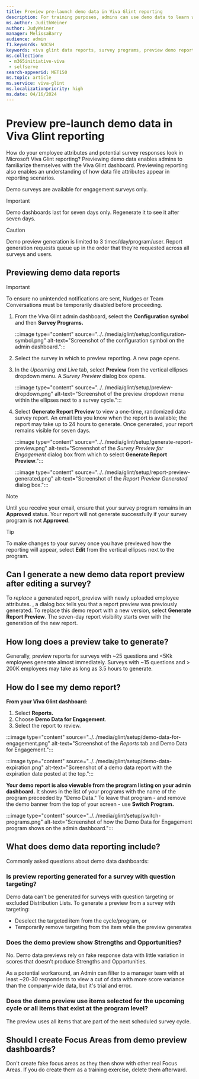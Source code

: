 ```yaml
---
title: Preview pre-launch demo data in Viva Glint reporting
description: For training purposes, admins can use demo data to learn what reporting will look like when a survey is closed and actual reporting is released.
ms.author: JudithWeiner
author: JudyWeiner
manager: MelissaBarry
audience: admin
f1.keywords: NOCSH
keywords: viva glint data reports, survey programs, preview demo reports, question targeting, reporting preview window
ms.collection: 
 - m365initiative-viva
 - selfserve
search-appverid: MET150
ms.topic: article
ms.service: viva-glint
ms.localizationpriority: high
ms.date: 04/16/2024
---
```


# Preview pre-launch demo data in Viva Glint reporting

How do your employee attributes and potential survey responses look in Microsoft Viva Glint reporting? Previewing demo data enables admins to familiarize themselves with the Viva Glint dashboard. Previewing reporting also enables an understanding of how data file attributes appear in reporting scenarios. 

Demo surveys are available for engagement surveys only.

>[!IMPORTANT]
>Demo dashboards last for seven days only. Regenerate it to see it after seven days.

>[!CAUTION]
> Demo preview generation is limited to 3 times/day/program/user. Report generation requests queue up in the order that they’re requested across all surveys and users.

## Previewing demo data reports

>[!IMPORTANT]
> To ensure no unintended notifications are sent, Nudges or Team Conversations must be temporarily disabled before proceeding.

1. From the Viva Glint admin dashboard, select the **Configuration symbol** and then **Survey Programs.**

   :::image type="content" source="../../media/glint/setup/configuration-symbol.png" alt-text="Screenshot of the configuration symbol on the admin dashboard.":::
   
2. Select the survey in which to preview reporting. A new page opens.

3. In the *Upcoming and Live* tab, select **Preview** from the vertical ellipses dropdown menu. A *Survey Preview* dialog box opens.

   :::image type="content" source="../../media/glint/setup/preview-dropdown.png" alt-text="Screenshot of the preview dropdown menu within the ellipses next to a survey cycle.":::
 
4. Select **Generate Report Preview** to view a one-time, randomized data survey report. An email lets you know when the report is available; the report may take up to 24 hours to generate. Once generated, your report remains visible for seven days.
   
   :::image type="content" source="../../media/glint/setup/generate-report-preview.png" alt-text="Screenshot of the *Survey Preview for Engagement* dialog box from which to select **Generate Report Preview**.":::

   :::image type="content" source="../../media/glint/setup/report-preview-generated.png" alt-text="Screenshot of the *Report Preview Generated* dialog box.":::

>[!NOTE]
> Until you receive your email, ensure that your survey program remains in an **Approved** status. Your report will not generate successfully if your survey program is not **Approved**.

>[!TIP]
>To make changes to your survey once you have previewed how the reporting will appear, select **Edit** from the vertical ellipses next to the program.

## Can I generate a new demo data report preview after editing a survey?

To *replace* a generated report, preview with newly uploaded employee attributes. , a dialog box tells you that a report preview was previously generated. To replace this demo report with a new version, select **Generate Report Preview**. The seven-day report visibility starts over with the generation of the new report.

## How long does a preview take to generate?

Generally, preview reports for surveys with ~25 questions and <5Kk employees generate almost immediately.
Surveys with ~15 questions and > 200K employees may take as long as 3.5 hours to generate.

## How do I see my demo report?

**From your Viva Glint dashboard:**

1. Select **Reports.**
2. Choose **Demo Data for Engagement**.
3. Select the report to review.

:::image type="content" source="../../media/glint/setup/demo-data-for-engagement.png" alt-text="Screenshot of the *Reports* tab and Demo Data for Engagement.":::

:::image type="content" source="../../media/glint/setup/demo-data-expiration.png" alt-text="Screenshot of a demo data report with the expiration date posted at the top.":::

**Your demo report is also viewable from the program listing on your admin dashboard.** It shows in the list of your programs with the name of the program preceeded by "Demo Data." To leave that program - and remove the demo banner from the top of your screen - use **Switch Program.**

:::image type="content" source="../../media/glint/setup/switch-programs.png" alt-text="Screenshot of how the Demo Data for Engagement program shows on the admin dashboard.":::

## What does demo data reporting include?

Commonly asked questions about demo data dashboards:

### Is preview reporting generated for a survey with question targeting?

Demo data can't be generated for surveys with question targeting or excluded Distribution Lists. To generate a preview from a survey with targeting:
- Deselect the targeted item from the cycle/program, or
- Temporarily remove targeting from the item while the preview generates

### Does the demo preview show Strengths and Opportunities? 

No. Demo data previews rely on fake response data with little variation in scores that doesn’t produce Strengths and Opportunities. 

As a potential workaround, an Admin can filter to a manager team with at least ~20-30 respondents to view a cut of data with more score variance than the company-wide data, but it's trial and error.

### Does the demo preview use items selected for the upcoming cycle or all items that exist at the program level? 

The preview uses all items that are part of the next scheduled survey cycle.

## Should I create Focus Areas from demo preview dashboards? 

Don't create fake focus areas as they then show with other real Focus Areas. If you do create them as a training exercise, delete them afterward.

